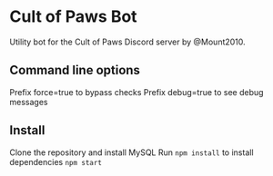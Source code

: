 # Cult of Paws Bot

Utility bot for the Cult of Paws Discord server by @Mount2010.

## Command line options

Prefix force=true to bypass checks
Prefix debug=true to see debug messages

## Install

Clone the repository and install MySQL
Run `npm install` to install dependencies
`npm start`
